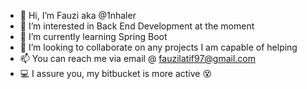 - 👋 Hi, I’m Fauzi aka @1nhaler
- 👀 I’m interested in Back End Development at the moment
- 🌱 I’m currently learning Spring Boot
- 💞️ I’m looking to collaborate on any projects I am capable of helping
- 📫 You can reach me via email @ fauzilatif97@gmail.com
- 💻 I assure you, my bitbucket is more active 😵

<!---
1nhaler/1nhaler is a ✨ special ✨ repository because its `README.md` (this file) appears on your GitHub profile.
You can click the Preview link to take a look at your changes.
--->
